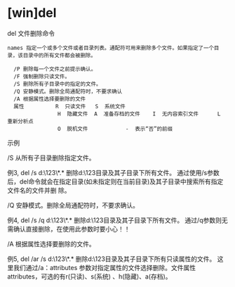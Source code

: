 # \[win]del

del 文件删除命令

```纯文本
names 指定一个或多个文件或者目录列表。通配符可用来删除多个文件。如果指定了一个目录，该目录中的所有文件都会被删除。

  /P 删除每一个文件之前提示确认。
  /F 强制删除只读文件。
  /S 删除所有子目录中的指定的文件。
  /Q 安静模式。删除全局通配符时，不要求确认
  /A 根据属性选择要删除的文件
  属性          R  只读文件   S  系统文件
                H  隐藏文件  A  准备存档的文件    I  无内容索引文件      L  重新分析点
                O  脱机文件            -  表示“否”的前缀
```



示例

/S 从所有子目录删除指定文件。

例3, &#x20;
del /s d:\123\\\*.\* &#x20;
删除d:\123目录及其子目录下所有文件。 &#x20;
通过使用/s参数后，del命令就会在指定目录(如未指定则在当前目录)及其子目录中搜索所有指定文件名的文件并删 &#x20;
除。

/Q 安静模式。删除全局通配符时，不要求确认。

例4, &#x20;
del /s /q d:\123\\\*.\* &#x20;
删除d:\123目录及其子目录下所有文件。 &#x20;
通过/q参数则无需确认直接删除，在使用此参数时要小心！！

/A 根据属性选择要删除的文件。

例5, &#x20;
del /ar /s d:\123\\\*.\* &#x20;
删除d:\123目录及其子目录下所有只读属性的文件。 &#x20;
这里我们通过/a：attributes 参数对指定属性的文件选择删除。文件属性attributes，可选的有r(只读)、s(系统) &#x20;
、h(隐藏)、a(存档)。

